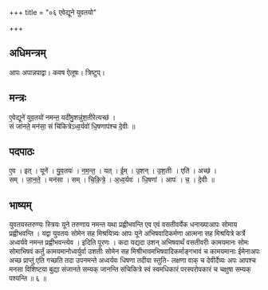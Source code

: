 +++
title = "०६ एवेद्यूने युवतयो"

+++
## अधिमन्त्रम्
आपः अपान्नपाद्वा। कवष ऐलूषः। त्रिष्टुप्।

## मन्त्रः
ए॒वेद्यूने॑ युव॒तयो॑ नमन्त॒ यदी॑मु॒शन्नु॑श॒तीरेत्यच्छ॑ ।  
सं जा॑नते॒ मन॑सा॒ सं चि॑कित्रेऽध्व॒र्यवो॑ धि॒षणाप॑श्च दे॒वीः ॥

## पदपाठः
ए॒व । इत् । यूने॑ । यु॒व॒तयः॑ । न॒म॒न्त॒ । यत् । ई॒म् । उ॒शन् । उ॒श॒तीः । एति॑ । अच्छ॑ ।  
सम् । जा॒न॒ते॒ । मन॑सा । सम् । चि॒कि॒त्रे॒ । अ॒ध्व॒र्यवः॑ । धि॒षणा॑ । आपः॑ । च॒ । दे॒वीः ॥

## भाष्यम्
युवतयस्तरुण्यः स्त्रियः यूने तरुणाय नमन्त यथा प्रह्वीभवन्ति एव एवं वसतीवर्येक धनाख्याआपः सोमाय प्रह्वीभवन्ति । यद्वा युवतयः सोमेन सह मिश्रयित्र्यः आपः यूने अभिषवादिकर्मणा आत्मना सह मिश्रयित्रे कर्त्रे अध्वर्यवे नमन्त प्रह्वीभवन्त्येव । इदिति पूरणः । कदा यद्यदा उशन् अभिषवार्थं वसतीवरीः कामयमानः सोमः सोमाभिषवं कर्तुं कामयमानोध्वर्युर्वा उशतीः सोमेन सह मिश्रीभावमभिषवादिकर्माङ्गभावं च कामयमानाः ईमेनाअपः अच्छ प्राप्तुं एति गच्छति तदा उपनमन्ते अध्वर्यवः धिषणा तदीया स्तुति- लक्षणा वाक् च देवीर्देव्यः अपः आपश्च मनसा विशिष्टया बुद्या संजानते सम्यक् जानन्ति संचिकित्रे स्वं स्वमधिकारं परस्परोपकारं च चक्षुषा सम्यक् पश्यन्ति ॥ ६ ॥